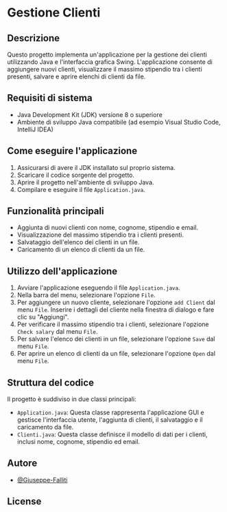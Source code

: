 # Gestione Clienti

## Descrizione
Questo progetto implementa un'applicazione per la gestione dei clienti utilizzando Java e l'interfaccia grafica Swing. L'applicazione consente di aggiungere nuovi clienti, visualizzare il massimo stipendio tra i clienti presenti, salvare e aprire elenchi di clienti da file.

## Requisiti di sistema
- Java Development Kit (JDK) versione 8 o superiore
- Ambiente di sviluppo Java compatibile (ad esempio Visual Studio Code, IntelliJ IDEA)

## Come eseguire l'applicazione
1. Assicurarsi di avere il JDK installato sul proprio sistema.
2. Scaricare il codice sorgente del progetto.
3. Aprire il progetto nell'ambiente di sviluppo Java.
4. Compilare e eseguire il file `Application.java`.

## Funzionalità principali
- Aggiunta di nuovi clienti con nome, cognome, stipendio e email.
- Visualizzazione del massimo stipendio tra i clienti presenti.
- Salvataggio dell'elenco dei clienti in un file.
- Caricamento di un elenco di clienti da un file.

## Utilizzo dell'applicazione
1. Avviare l'applicazione eseguendo il file `Application.java`.
2. Nella barra del menu, selezionare l'opzione `File`.
3. Per aggiungere un nuovo cliente, selezionare l'opzione `add Client` dal menu `File`. Inserire i dettagli del cliente nella finestra di dialogo e fare clic su "Aggiungi".
4. Per verificare il massimo stipendio tra i clienti, selezionare l'opzione `Check salary` dal menu `File`.
5. Per salvare l'elenco dei clienti in un file, selezionare l'opzione `Save` dal menu `File`.
6. Per aprire un elenco di clienti da un file, selezionare l'opzione `Open` dal menu `File`.

## Struttura del codice
Il progetto è suddiviso in due classi principali:
- `Application.java`: Questa classe rappresenta l'applicazione GUI e gestisce l'interfaccia utente, l'aggiunta di clienti, il salvataggio e il caricamento da file.
- `Clienti.java`: Questa classe definisce il modello di dati per i clienti, inclusi nome, cognome, stipendio ed email.

## Autore
- [@Giuseppe-Falliti](https://www.github.com/GiuseppeFalliti)

## License
